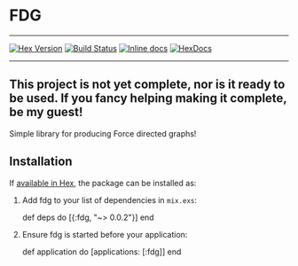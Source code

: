 # FDG

---

[![Hex Version](https://img.shields.io/hexpm/v/fdg.svg)](https://hex.pm/packages/fdg) [![Build Status](https://travis-ci.org/johnhamelink/elixir-fdg.svg?branch=master)](https://travis-ci.org/johnhamelink/elixir-fdg)  [![Inline docs](http://inch-ci.org/github/johnhamelink/elixir-fdg.svg)](http://inch-ci.org/github/johnhamelink/elixir-fdg) [![HexDocs](https://img.shields.io/badge/Hex-Docs-blue.svg)](https://hexdocs.pm/fdg)

---

## This project is not yet complete, nor is it ready to be used. If you fancy helping making it complete, be my guest!

Simple library for producing Force directed graphs!

## Installation

If [available in Hex](https://hex.pm/docs/publish), the package can be installed as:

  1. Add fdg to your list of dependencies in `mix.exs`:

        def deps do
          [{:fdg, "~> 0.0.2"}]
        end

  2. Ensure fdg is started before your application:

        def application do
          [applications: [:fdg]]
        end
